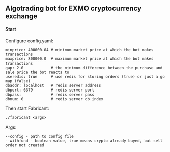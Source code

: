 ## **Algotrading bot for EXMO cryptocurrency exchange**

#### Start
Configure config.yaml:

    minprice: 400000.04 # minimum market price at which the bot makes transactions
    maxprice: 800000.0  # maximum market price at which the bot makes transactions
    gap: 2.0            # the minimum difference between the purchase and sale price the bot reacts to
    useredis: true      # use redis for storing orders (true) or just a go map (false)
    dbaddr: localhost   # redis server address
    dbport: 6379        # redis server port
    dbpass:             # redis server pass
    dbnum: 0            # redis server db index

Then start Fabricant:

    ./fabricant <args>
    
Args:

    --config - path to config file
    --withfund - boolean value, true means crypto already buyed, but sell order not created